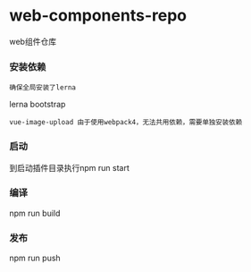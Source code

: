 # web-components-repo
web组件仓库

### 安装依赖 

`确保全局安装了lerna`

lerna bootstrap

`vue-image-upload 由于使用webpack4，无法共用依赖，需要单独安装依赖`

### 启动

到启动插件目录执行npm run start

### 编译

npm run build

### 发布

npm run push